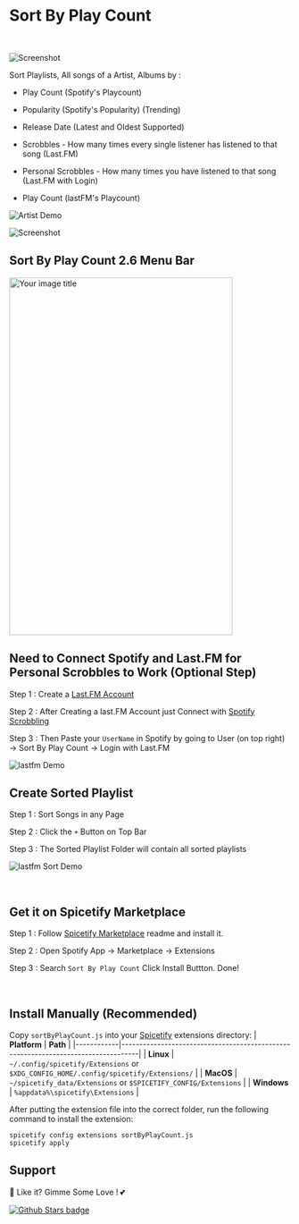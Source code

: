 # Sort By Play Count

<br />

![Screenshot](https://raw.githubusercontent.com/Tetrax-10/Spicetify-Extensions/master/Sort-by-Play-count/screenshot.png)

Sort Playlists, All songs of a Artist, Albums by :

-   Play Count (Spotify's Playcount)

-   Popularity (Spotify's Popularity) (Trending)

-   Release Date (Latest and Oldest Supported)

-   Scrobbles - How many times every single listener has listened to that song (Last.FM)

-   Personal Scrobbles - How many times you have listened to that song (Last.FM with Login)

-   Play Count (lastFM's Playcount)

![Artist Demo](https://raw.githubusercontent.com/Tetrax-10/Spicetify-Extensions/master/Sort-by-Play-count/artist.gif)

![Screenshot](https://raw.githubusercontent.com/Tetrax-10/Spicetify-Extensions/master/Sort-by-Play-count/release-notes.png)

## Sort By Play Count 2.6 Menu Bar

<img src="https://raw.githubusercontent.com/Tetrax-10/Spicetify-Extensions/master/Sort-by-Play-count/options.png" alt="Your image title" width="400" height="640" />

<br />

## Need to Connect Spotify and Last.FM for Personal Scrobbles to Work (Optional Step)

Step 1 : Create a [Last.FM Account](https://www.last.fm/join)

Step 2 : After Creating a last.FM Account just Connect with [Spotify Scrobbling](https://www.last.fm/settings/applications)

Step 3 : Then Paste your `UserName` in Spotify by going to User (on top right) -> Sort By Play Count -> Login with Last.FM

![lastfm Demo](https://raw.githubusercontent.com/Tetrax-10/Spicetify-Extensions/master/Sort-by-Play-count/lastfm.gif)

## Create Sorted Playlist

Step 1 : Sort Songs in any Page

Step 2 : Click the `+` Button on Top Bar

Step 3 : The Sorted Playlist Folder will contain all sorted playlists

![lastfm Sort Demo](https://raw.githubusercontent.com/Tetrax-10/Spicetify-Extensions/master/Sort-by-Play-count/create-sorted-playlist.gif)

<br />

## Get it on Spicetify Marketplace

Step 1 : Follow [Spicetify Marketplace](https://github.com/spicetify/spicetify-marketplace) readme and install it.

Step 2 : Open Spotify App -> Marketplace -> Extensions

Step 3 : Search `Sort By Play Count` Click Install Buttton. Done!

<br />

## Install Manually (Recommended)

Copy `sortByPlayCount.js` into your [Spicetify](https://github.com/spicetify/spicetify-cli) extensions directory:
| **Platform** | **Path** |
|------------|-----------------------------------------------------------------------------------|
| **Linux** | `~/.config/spicetify/Extensions` or `$XDG_CONFIG_HOME/.config/spicetify/Extensions/` |
| **MacOS** | `~/spicetify_data/Extensions` or `$SPICETIFY_CONFIG/Extensions` |
| **Windows** | `%appdata%\spicetify\Extensions` |

After putting the extension file into the correct folder, run the following command to install the extension:

```
spicetify config extensions sortByPlayCount.js
spicetify apply
```

## Support

🌟 Like it? Gimme Some Love ! 💕

[![Github Stars badge](https://img.shields.io/github/stars/Tetrax-10/Spicetify-Extensions?logo=github&style=social)](https://github.com/Tetrax-10/Spicetify-Extensions)
